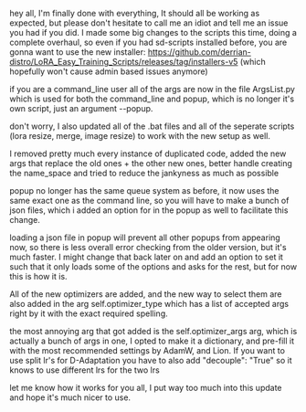 hey all,
I'm finally done with everything, It should all be working as expected, but please don't hesitate to call me an idiot and tell me an issue you had if you did. I made some big changes to the scripts this time, doing a complete overhaul, so even if you had sd-scripts installed before, you are gonna want to use the new installer: https://github.com/derrian-distro/LoRA_Easy_Training_Scripts/releases/tag/installers-v5
(which hopefully won't cause admin based issues anymore)

if you are a command_line user all of the args are now in the file ArgsList.py which is used for both the command_line and popup, which is no longer it's own script, just an argument --popup.

don't worry, I also updated all of the .bat files and all of the seperate scripts (lora resize, merge, image resize) to work with the new setup as well.

I removed pretty much every instance of duplicated code, added the new args that replace the old ones + the other new ones, better handle creating the name_space and tried to reduce the jankyness as much as possible

popup no longer has the same queue system as before, it now uses the same exact one as the command line, so you will have to make a bunch of json files, which i added an option for in the popup as well to facilitate this change.

loading a json file in popup will prevent all other popups from appearing now, so there is less overall error checking from the older version, but it's much faster. I might change that back later on and add an option to set it such that it only loads some of the options and asks for the rest, but for now this is how it is.

All of the new optimizers are added, and the new way to select them are also added in the arg self.optimizer_type which has a list of accepted args right by it with the exact required spelling.

the most annoying arg that got added is the self.optimizer_args arg, which is actually a bunch of args in one, I opted to make it a dictionary, and pre-fill it with the most recommended settings by AdamW, and Lion. If you want to use split lr's for D-Adaptation you have to also add "decouple": "True" so it knows to use different lrs for the two lrs

let me know how it works for you all, I put way too much into this update and hope it's much nicer to use.
